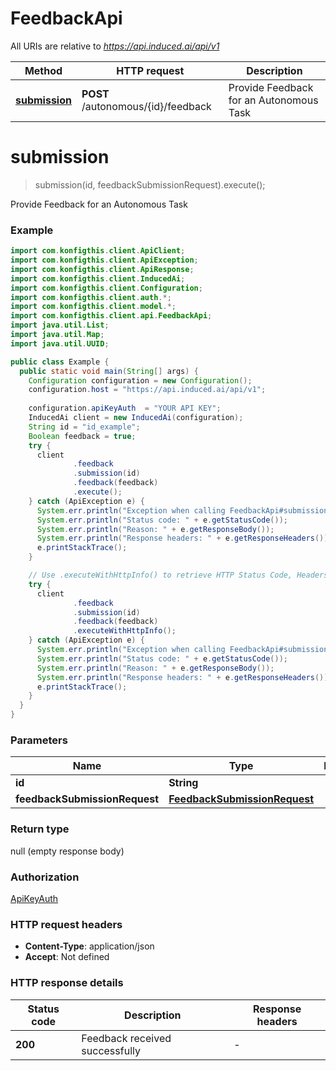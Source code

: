 # FeedbackApi

All URIs are relative to *https://api.induced.ai/api/v1*

| Method | HTTP request | Description |
|------------- | ------------- | -------------|
| [**submission**](FeedbackApi.md#submission) | **POST** /autonomous/{id}/feedback | Provide Feedback for an Autonomous Task |


<a name="submission"></a>
# **submission**
> submission(id, feedbackSubmissionRequest).execute();

Provide Feedback for an Autonomous Task

### Example
```java
import com.konfigthis.client.ApiClient;
import com.konfigthis.client.ApiException;
import com.konfigthis.client.ApiResponse;
import com.konfigthis.client.InducedAi;
import com.konfigthis.client.Configuration;
import com.konfigthis.client.auth.*;
import com.konfigthis.client.model.*;
import com.konfigthis.client.api.FeedbackApi;
import java.util.List;
import java.util.Map;
import java.util.UUID;

public class Example {
  public static void main(String[] args) {
    Configuration configuration = new Configuration();
    configuration.host = "https://api.induced.ai/api/v1";
    
    configuration.apiKeyAuth  = "YOUR API KEY";
    InducedAi client = new InducedAi(configuration);
    String id = "id_example";
    Boolean feedback = true;
    try {
      client
              .feedback
              .submission(id)
              .feedback(feedback)
              .execute();
    } catch (ApiException e) {
      System.err.println("Exception when calling FeedbackApi#submission");
      System.err.println("Status code: " + e.getStatusCode());
      System.err.println("Reason: " + e.getResponseBody());
      System.err.println("Response headers: " + e.getResponseHeaders());
      e.printStackTrace();
    }

    // Use .executeWithHttpInfo() to retrieve HTTP Status Code, Headers and Request
    try {
      client
              .feedback
              .submission(id)
              .feedback(feedback)
              .executeWithHttpInfo();
    } catch (ApiException e) {
      System.err.println("Exception when calling FeedbackApi#submission");
      System.err.println("Status code: " + e.getStatusCode());
      System.err.println("Reason: " + e.getResponseBody());
      System.err.println("Response headers: " + e.getResponseHeaders());
      e.printStackTrace();
    }
  }
}

```

### Parameters

| Name | Type | Description  | Notes |
|------------- | ------------- | ------------- | -------------|
| **id** | **String**|  | |
| **feedbackSubmissionRequest** | [**FeedbackSubmissionRequest**](FeedbackSubmissionRequest.md)|  | |

### Return type

null (empty response body)

### Authorization

[ApiKeyAuth](../README.md#ApiKeyAuth)

### HTTP request headers

 - **Content-Type**: application/json
 - **Accept**: Not defined

### HTTP response details
| Status code | Description | Response headers |
|-------------|-------------|------------------|
| **200** | Feedback received successfully |  -  |

